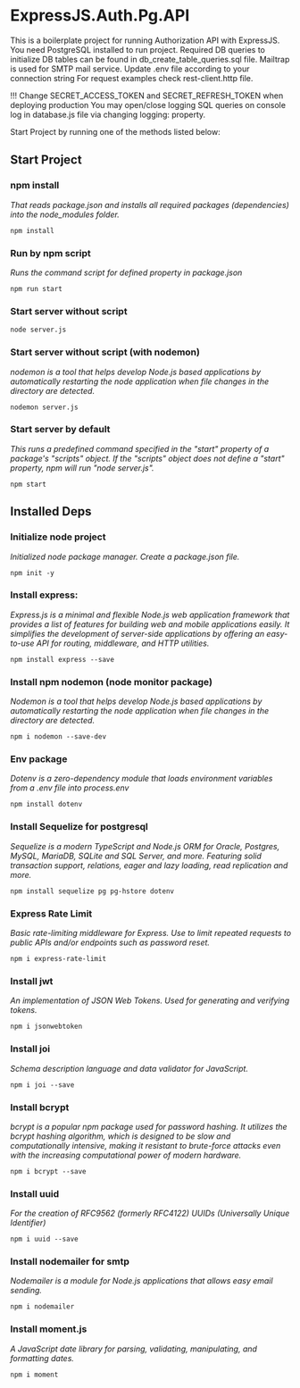 # ExpressJS.Auth.Pg.API

This is a boilerplate project for running Authorization API with ExpressJS.
You need PostgreSQL installed to run project. Required DB queries to initialize DB tables can be found in db_create_table_queries.sql file. 
Mailtrap is used for SMTP mail service. Update .env file according to your connection string
For request examples check rest-client.http file. 

!!! Change SECRET_ACCESS_TOKEN and SECRET_REFRESH_TOKEN when deploying production
You may open/close logging SQL queries on console log in database.js file via changing logging: property. 

Start Project by running one of the methods listed below: 

## Start Project

### npm install
*That reads package.json and installs all required packages (dependencies) into the node_modules folder.*

    npm install

### Run by npm script
*Runs the command script for defined property in package.json*

    npm run start

### Start server without script

    node server.js

### Start server without script (with nodemon)
*nodemon is a tool that helps develop Node.js based applications by automatically restarting the node application when file changes in the directory are detected.*

    nodemon server.js

### Start server by default 
*This runs a predefined command specified in the "start" property of a package's "scripts" object. If the "scripts" object does not define a "start" property, npm will run "node server.js".*

    npm start


## Installed Deps

### Initialize node project
*Initialized node package manager. Create a package.json file.*

    npm init -y

### Install express:
*Express.js is a minimal and flexible Node.js web application framework that provides a list of features for building web and mobile applications easily. It simplifies the development of server-side applications by offering an easy-to-use API for routing, middleware, and HTTP utilities.*

    npm install express --save

### Install npm nodemon (node monitor package)
*Nodemon is a tool that helps develop Node.js based applications by automatically restarting the node application when file changes in the directory are detected.*

    npm i nodemon --save-dev

### Env package
*Dotenv is a zero-dependency module that loads environment variables from a .env file into process.env*

    npm install dotenv

### Install Sequelize for postgresql
*Sequelize is a modern TypeScript and Node.js ORM for Oracle, Postgres, MySQL, MariaDB, SQLite and SQL Server, and more. Featuring solid transaction support, relations, eager and lazy loading, read replication and more.*

    npm install sequelize pg pg-hstore dotenv

### Express Rate Limit
*Basic rate-limiting middleware for Express. Use to limit repeated requests to public APIs and/or endpoints such as password reset.*

    npm i express-rate-limit

### Install jwt
*An implementation of JSON Web Tokens. Used for generating and verifying tokens.*

    npm i jsonwebtoken

### Install joi
*Schema description language and data validator for JavaScript.*

    npm i joi --save

### Install bcrypt
*bcrypt is a popular npm package used for password hashing. It utilizes the bcrypt hashing algorithm, which is designed to be slow and computationally intensive, making it resistant to brute-force attacks even with the increasing computational power of modern hardware.*

    npm i bcrypt --save

### Install uuid
*For the creation of RFC9562 (formerly RFC4122) UUIDs (Universally Unique Identifier)*

    npm i uuid --save

### Install nodemailer for smtp
*Nodemailer is a module for Node.js applications that allows easy email sending.*

    npm i nodemailer

### Install moment.js
*A JavaScript date library for parsing, validating, manipulating, and formatting dates.*

    npm i moment